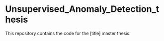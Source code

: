 # Unsupervised_Anomaly_Detection_thesis

This repository contains the code for the [title] master thesis.
